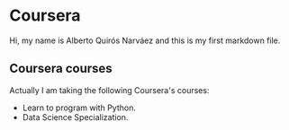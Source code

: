 Coursera
========

Hi, my name is Alberto Quirós Narváez and this is my first markdown file.

## Coursera courses

Actually I am taking the following Coursera's courses:

* Learn to program with Python.
* Data Science Specialization.
 
